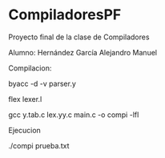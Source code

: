 # CompiladoresPF
Proyecto final de la clase de Compiladores

Alumno: Hernández García Alejandro Manuel

Compilacion:

byacc -d -v  parser.y

flex lexer.l

gcc y.tab.c lex.yy.c main.c -o compi -lfl

Ejecucion

./compi prueba.txt
